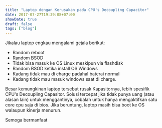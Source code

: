 ```yaml
---
title: "Laptop dengan Kerusakan pada CPU's Decoupling Capacitor"
date: 2017-07-27T19:39:08+07:00
showDate: true
draft: false
tags: ["blog"]
---
```

Jikalau laptop engkau mengalami gejala berikut:
  
  - Random reboot
  - Random BSOD
  - Tidak bisa masuk ke OS Linux meskipun via flashdisk
  - Random BSOD ketika install OS Windows
  - Kadang tidak mau di charge padahal baterai normal
  - Kadang tidak mau masuk windows saat di charge.

Besar kemungkinan laptop tersebut rusak Kapasitornya, lebih spesifik CPU's Decoupling Capasitor. Solusi tercepat jika tidak punya uang (atau alasan lain) untuk menggantinya, cobalah untuk hanya mengaktifkan satu core cpu saja di bios. Jika beruntung, laptop masih bisa boot ke OS walaupun kinerja menurun.

Semoga bermanfaat
